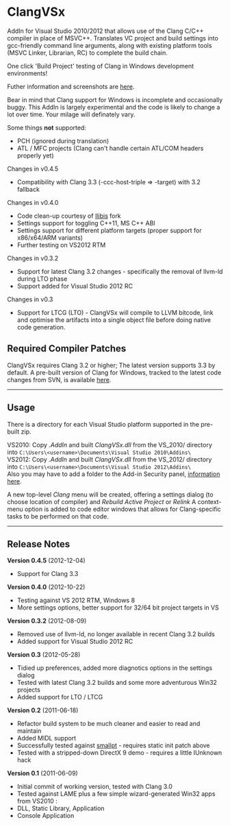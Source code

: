 ClangVSx
========

AddIn for Visual Studio 2010/2012 that allows use of the Clang C/C++ compiler in place of MSVC++. Translates VC project and build settings into gcc-friendly command line arguments, along with existing platform tools (MSVC Linker, Librarian, RC) to complete the build chain. 

One click 'Build Project' testing of Clang in Windows development environments!

Futher information and screenshots are [here](http://www.ishani.org/web/articles/code/clangvsx/).

Bear in mind that Clang support for Windows is incomplete and occasionally buggy. This AddIn is largely experimental and the code is likely to change a lot over time. Your milage will definately vary.

Some things **not** supported:

* PCH (ignored during translation)
* ATL / MFC projects (Clang can't handle certain ATL/COM headers properly yet)

Changes in v0.4.5

* Compatibility with Clang 3.3 (-ccc-host-triple => -target) with 3.2 fallback

Changes in v0.4.0

* Code clean-up courtesy of [Ilibis](https://github.com/ilibis) fork
* Settings support for toggling C++11, MS C++ ABI
* Settings support for different platform targets (proper support for x86/x64/ARM variants)
* Further testing on VS2012 RTM

Changes in v0.3.2

* Support for latest Clang 3.2 changes - specifically the removal of llvm-ld during LTO phase
* Support added for Visual Studio 2012 RC

Changes in v0.3

* Support for LTCG (LTO) - ClangVSx will compile to LLVM bitcode, link and optimise the artifacts into a single object file before doing native code generation. 


Required Compiler Patches
-------------------------

ClangVSx requires Clang 3.2 or higher; The latest version supports 3.3 by default. 
A pre-built version of Clang for Windows, tracked to the latest code changes from SVN, is available [here](http://www.ishani.org/web/articles/code/clang-win32/).
  
  
- - -
  

Usage 
------------
There is a directory for each Visual Studio platform supported in the pre-built zip. 

VS2010:
Copy *.AddIn* and built *ClangVSx.dll* from the VS_2010/ directory into ``C:\Users\<username>\Documents\Visual Studio 2010\Addins\``  
VS2012:
Copy *.AddIn* and built *ClangVSx.dll* from the VS_2012/ directory into ``C:\Users\<username>\Documents\Visual Studio 2012\Addins\``  
Also you may have to add a folder to the Add-in Security panel, [information here](http://www.ishani.org/web/2012/getting-add-ins-to-work-on-visual-studio-2012-rc/).

A new top-level *Clang* menu will be created, offering a settings dialog (to choose location of compiler) and *Rebuild Active Project* or *Relink*
A context-menu option is added to code editor windows that allows for Clang-specific tasks to be performed on that code.
  
- - -
  

Release Notes
-------------

**Version 0.4.5** (2012-12-04)

* Support for Clang 3.3

**Version 0.4.0** (2012-10-22)

* Testing against VS 2012 RTM, Windows 8
* More settings options, better support for 32/64 bit project targets in VS

**Version 0.3.2** (2012-08-09)

* Removed use of llvm-ld, no longer available in recent Clang 3.2 builds
* Added support for Visual Studio 2012 RC

**Version 0.3** (2012-05-28)

* Tidied up preferences, added more diagnotics options in the settings dialog
* Tested with latest Clang 3.2 builds and some more adventurous Win32 projects
* Added support for LTO / LTCG

**Version 0.2** (2011-06-18)

* Refactor build system to be much cleaner and easier to read and maintain
* Added MIDL support
* Successfully tested against [smallpt](http://www.kevinbeason.com/smallpt/) - requires static init patch above
* Tested with a stripped-down DirectX 9 demo - requires a little IUnknown hack

**Version 0.1** (2011-06-09)

* Initial commit of working version, tested with Clang 3.0
* Tested against LAME plus a few simple wizard-generated Win32 apps from VS2010 :
 * DLL, Static Library, Application
 * Console Application
 
 